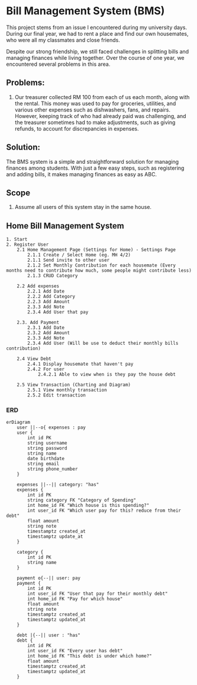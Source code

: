 # Bill Management System (BMS)

This project stems from an issue I encountered during my university days. During our final year, we had to rent a place and find our own housemates, who were all my classmates and close friends. 

Despite our strong friendship, we still faced challenges in splitting bills and managing finances while living together. Over the course of one year, we encountered several problems in this area.

## Problems:
1. Our treasurer collected RM 100 from each of us each month, along with the rental. This money was used to pay for groceries, utilities, and various other expenses such as dishwashers, fans, and repairs. However, keeping track of who had already paid was challenging, and the treasurer sometimes had to make adjustments, such as giving refunds, to account for discrepancies in expenses.

<!-- 2. Sometimes, when we dine outside. We have the problem on someone other than tresurer pay ahead for us. He have to keep track everyone cost and wait for them to pay back.  -->

<!-- Example: A pay for B, C, D meals ahead. But B, C, and D are having different cost for the meals. -->

## Solution:

The BMS system is a simple and straightforward solution for managing finances among students. With just a few easy steps, such as registering and adding bills, it makes managing finances as easy as ABC.

<!-- There are 2 main function in the app, home bills management and personal bills management. -->

## Scope

1. Assume all users of this system stay in the same house.

## Home Bill Management System

```PseudoCode
1. Start
2. Register User
    2.1 Home Management Page (Settings for Home) - Settings Page
        2.1.1 Create / Select Home (eg. MH 4/2)
        2.1.1 Send invite to other user
        2.1.2 Set Monthly Contribution for each housemate (Every months need to contribute how much, some people might contribute less)
        2.1.3 CRUD Category

    2.2 Add expenses
        2.2.1 Add Date
        2.2.2 Add Category
        2.2.3 Add Amount
        2.3.3 Add Note
        2.3.4 Add User that pay

    2.3. Add Payment
        2.3.1 Add Date
        2.3.2 Add Amount
        2.3.3 Add Note
        2.3.4 Add User (Will be use to deduct their monthly bills contribution)

    2.4 View Debt
        2.4.1 Display housemate that haven't pay
        2.4.2 For user
            2.4.2.1 Able to view when is they pay the house debt

    2.5 View Transaction (Charting and Diagram)
        2.5.1 View monthly transaction
        2.5.2 Edit transaction
``` 

### ERD

```mermaid
erDiagram
    user ||--o{ expenses : pay
    user {
        int id PK
        string username
        string password
        string name
        date birthdate
        string email
        string phone_number
    }

    expenses ||--|| category: "has"
    expenses {
        int id PK
        string category FK "Category of Spending"
        int home_id FK "Which house is this spending?"
        int user_id FK "Which user pay for this? reduce from their debt"
        float amount
        string note
        timestamptz created_at
        timestamptz update_at
    }

    category {
        int id PK
        string name
    }

    payment o{--|| user: pay
    payment {
        int id PK
        int user_id FK "User that pay for their monthly debt"
        int home_id FK "Pay for which house"
        float amount
        string note
        timestamptz created_at
        timestamptz updated_at
    }

    debt |{--|| user : "has"
    debt {
        int id PK
        int user_id FK "Every user has debt"
        int home_id FK "This debt is under which home?"
        float amount
        timestamptz created_at
        timestamptz updated_at
    }

    



```